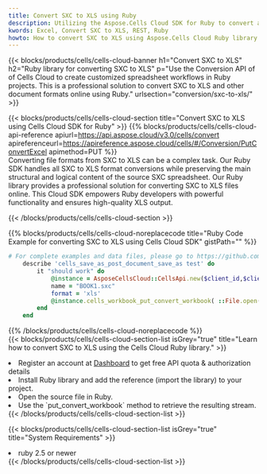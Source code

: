 ```yaml
---
title: Convert SXC to XLS using Ruby 
description: Utilizing the Aspose.Cells Cloud SDK for Ruby to convert a SXC format file to a XLS format file. 
kwords: Excel, Convert SXC to XLS, REST, Ruby
howto: How to convert SXC to XLS using Aspose.Cells Cloud Ruby library.
---
```



{{< blocks/products/cells/cells-cloud-banner h1="Convert SXC to XLS" h2="Ruby library for converting SXC to XLS" p="Use the Conversion API of of Cells Cloud to create customized spreadsheet workflows in Ruby projects. This is a professional solution to convert SXC to XLS and other document formats online using Ruby." urlsection="conversion/sxc-to-xls/" >}}

{{< blocks/products/cells/cells-cloud-section  title="Convert SXC to XLS using Cells Cloud SDK for Ruby" >}}
{{% blocks/products/cells/cells-cloud-api-reference  apiurl=https://api.aspose.cloud/v3.0/cells/convert  apireferenceurl=https://apireference.aspose.cloud/cells/#/Conversion/PutConvertExcel  apimethod=PUT %}}
<br/>
Converting file formats from SXC to XLS can be a complex task. Our Ruby SDK handles all SXC to XLS format conversions while preserving the main structural and logical content of the source SXC spreadsheet. Our Ruby library provides a professional solution for converting SXC to XLS files online. This Cloud SDK empowers Ruby developers with powerful functionality and ensures high-quality XLS output.

{{< /blocks/products/cells/cells-cloud-section >}}

{{% blocks/products/cells/cells-cloud-noreplacecode title="Ruby Code Example for converting SXC to XLS using Cells Cloud SDK" gistPath="" %}}
 
```ruby
# For complete examples and data files, please go to https://github.com/aspose-cells-cloud/aspose-cells-cloud-ruby/
    describe 'cells_save_as_post_document_save_as test' do
        it "should work" do
            @instance = AsposeCellsCloud::CellsApi.new($client_id,$client_secret,"v3.0","https://api.aspose.cloud/")
            name = "BOOK1.sxc"
            format = 'xls'
            @instance.cells_workbook_put_convert_workbook( ::File.open(File.expand_path("data/"+name),"r")  {|io| io.read(io.size) },{:format=>format})     
        end
    end
```
 
{{% /blocks/products/cells/cells-cloud-noreplacecode  %}}
<br/>
{{< blocks/products/cells/cells-cloud-section-list isGrey="true"  title="Learn how to convert SXC to XLS using the Cells Cloud Ruby library." >}}
<li>Register an account at <a href="https://dashboard.aspose.cloud/">Dashboard</a> to get free API quota & authorization details</li>
<li>Install Ruby library and add the reference (import the library) to your project.</li>
<li>Open the source file in Ruby.</li>
<li>Use the `put_convert_workbook` method to retrieve the resulting stream.</li>
{{< /blocks/products/cells/cells-cloud-section-list >}}

{{< blocks/products/cells/cells-cloud-section-list isGrey="true"  title="System Requirements" >}}
<li>ruby 2.5 or newer</li>
{{< /blocks/products/cells/cells-cloud-section-list >}}
